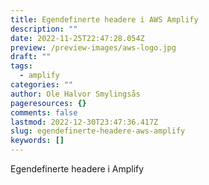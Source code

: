 ```yaml
---
title: Egendefinerte headere i AWS Amplify
description: ""
date: 2022-11-25T22:47:28.054Z
preview: /preview-images/aws-logo.jpg
draft: ""
tags:
  - amplify
categories: ""
author: Ole Halvor Smylingsås
pageresources: {}
comments: false
lastmod: 2022-12-30T23:47:36.417Z
slug: egendefinerte-headere-aws-amplify
keywords: []
---
```

Egendefinerte headere i Amplify
<!--more-->